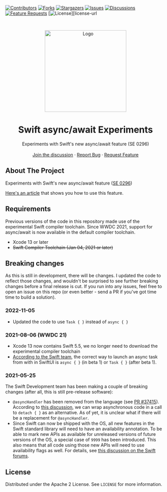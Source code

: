<!-- PROJECT SHIELDS -->
[![Contributors][contributors-shield]][contributors-url]
[![Forks][forks-shield]][forks-url]
[![Stargazers][stars-shield]][stars-url]
[![Issues][issues-shield]][issues-url]
[![Discussions][discussions-shield]][discussions-url]
[![Feature Requests][featurerequest-shield]][featurerequest-url]
[![License][license-shield]][license-url

<!-- PROJECT LOGO -->
<br />
<p align="center">
  <a href="https://github.com/peterfriese/Swift-Async-Await-Experiments">
    <img src="images/swift-logo-512.png" alt="Logo" width="256" height="256">
  </a>

  <h1 align="center">Swift async/await Experiments</h1>

  <p align="center">
    Experiments with Swift's new async/await feature (SE 0296)
    <br />
    <br />
    <a href="https://github.com/peterfriese/Swift-Async-Await-Experiments/discussions">Join the discussion</a>
    ·
    <a href="https://github.com/peterfriese/Swift-Async-Await-Experiments/issues">Report Bug</a>
    ·
    <a href="https://github.com/peterfriese/Swift-Async-Await-Experiments/issues">Request Feature</a>
  </p>
</p>


<!-- ABOUT THE PROJECT -->
## About The Project

Experiments with Swift's new async/await feature ([SE 0296](https://github.com/apple/swift-evolution/blob/main/proposals/0296-async-await.md))

[Here's an article](https://peterfriese.dev/async-await-in-swiftui/) that shows you how to use this feature.

## Requirements
Previous versions of the code in this repository made use of the experimental Swift compiler toolchain. Since WWDC 2021, support for async/await is now available in the default compiler toolchain.

* Xcode 13 or later
* ~~Swift Compiler Toolchain (Jan 04, 2021 or later)~~

<!-- GETTING STARTED -->
<!-- ## Getting Started

To compile and run the code, make sure to follow these steps:

1. Download the experimental Swift compiler toolchain from the [Snapshots/main](https://swift.org/download/#snapshots) section on the downloads page (I use the [May 18 2021 Swft 5.5 development snapshot](https://swift.org/builds/swift-5.5-branch/xcode/swift-5.5-DEVELOPMENT-SNAPSHOT-2021-05-18-a/swift-5.5-DEVELOPMENT-SNAPSHOT-2021-05-18-a-osx.pkg))
2. Install the toolchain by double-clicking the package
3. Activate the toolchain in Xcode (via _Settings > Components > Toolchains_)

In case you're stuck, Apple has detailed instructions [over here](https://developer.apple.com/library/archive/documentation/ToolsLanguages/Conceptual/Xcode_Overview/AlternativeToolchains.html).

Please note that (for a reason I don't yet understand), it's not possible to debug your code using the experimental toolchain. If you run your code and you get an error message saying LLDB couldn't attach to your process or similar, _turn off_ debugging:

* Edit your launch scheme
* Navigate into the _Run_ section
* Make sure _Info > Debug executable_ is unchecked

Unfortunately, you can only select the toolchain on a global level, so keep in mind to select the built-in toolchain when you're done playing around with the code in this repository and want to go back working on your own app! -->

## Breaking changes

As this is still in development, there will be changes. I updated the code to reflect those changes, and wouldn't be surprised to see further breaking changes before a final release is cut. If you run into any issues, feel free to open an issue on this repo (or even better - send a PR if you've got time time to build a solution).

### 2022-11-05
* Updated the code to use `Task { }` instead of `async { }`

### 2021-08-06 (WWDC 21)
* Xcode 13 now contains Swift 5.5, we no longer need to download the experimental compiler toolchain
* [According to the Swift team](https://twitter.com/AirspeedSwift/status/1401992834194952200), the correct way to launch an async task from with in SwiftUI is `async { }` (in beta 1) or `Task { }` (after beta 1).

### 2021-05-25

The Swift Development team has been making a couple of breaking changes (after all, this is still pre-release software):
* `@asyncHandler` has been removed from the language (see [PR #37415](https://github.com/apple/swift/pull/37415)). According to [this discussion](https://forums.swift.org/t/new-concurrency-api-not-available-in-latest-toolchain/47389/2), we can wrap asynchronous code in a call to `detach { }` as an alternative. As of yet, it is unclear what if there will be a replacement for `@asyncHandler`.
* Since Swift can now be shipped with the OS, all new features in the Swift standard library will need to have an availability annotation. To be able to mark new APIs as available for unreleased versions of future versions of the OS, a special case of `9999` has been introduced. This also means that all code using those new APIs will need to use availability flags as well. For details, see [this discussion on the Swift forums](https://forums.swift.org/t/availability-and-the-standard-library/20932).

<!-- LICENSE -->
## License

Distributed under the Apache 2 License. See `LICENSE` for more information.


<!-- MARKDOWN LINKS & IMAGES -->
<!-- https://www.markdownguide.org/basic-syntax/#reference-style-links -->
[contributors-shield]: https://img.shields.io/github/contributors/peterfriese/Swift-Async-Await-Experiments.svg?style=flat-square
[contributors-url]: https://github.com/peterfriese/Swift-Async-Await-Experiments/graphs/contributors
[forks-shield]: https://img.shields.io/github/forks/peterfriese/Swift-Async-Await-Experiments.svg?style=flat-square
[forks-url]: https://github.com/peterfriese/Swift-Async-Await-Experiments/network/members
[stars-shield]: https://img.shields.io/github/stars/peterfriese/Swift-Async-Await-Experiments.svg?style=flat-square
[stars-url]: https://github.com/peterfriese/Swift-Async-Await-Experiments/stargazers
[issues-shield]: https://img.shields.io/github/issues/peterfriese/Swift-Async-Await-Experiments.svg?style=flat-square
[issues-url]: https://github.com/peterfriese/Swift-Async-Await-Experiments/issues
[license-shield]: https://img.shields.io/github/license/peterfriese/Swift-Async-Await-Experiments.svg?style=flat-square
[license-url]: https://github.com/peterfriese/Swift-Async-Await-Experiments/blob/master/LICENSE.txt

[linkedin-shield]: https://img.shields.io/badge/-LinkedIn-black.svg?style=flat-square&logo=linkedin&colorB=555
[linkedin-url]: https://www.linkedin.com/in/peterfriese
[product-screenshot]: images/screenshot.png

[swift-shield]: https://img.shields.io/badge/swift-5.4_trunk-FA7343?logo=swift&color=FA7343&style=flat-square
[swift-url]: https://swift.org

[xcode-shield]: https://img.shields.io/badge/xcode-12.5_beta-1575F9?logo=Xcode&style=flat-square
[xcode-url]: https://developer.apple.com/xcode/

[featurerequest-url]: https://github.com/peterfriese/Swift-Async-Await-Experiments/issues/new?assignees=&labels=type%3A+feature+request&template=feature_request.md
[featurerequest-shield]: https://img.shields.io/github/issues/peterfriese/Swift-Async-Await-Experiments/feature-request?logo=github&style=flat-square
[discussions-url]: https://github.com/peterfriese/Swift-Async-Await-Experiments/discussions
[discussions-shield]: https://img.shields.io/badge/discussions-brightgreen?logo=github&style=flat-square